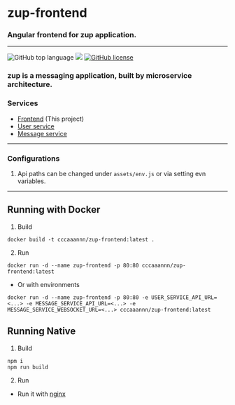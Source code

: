 # zup-frontend

### Angular frontend for zup application.

---
![GitHub top language](https://img.shields.io/github/languages/top/cccaaannn/zup-frontend?style=flat-square) ![](https://img.shields.io/github/repo-size/cccaaannn/zup-frontend?style=flat-square) [![GitHub license](https://img.shields.io/github/license/cccaaannn/zup-frontend?style=flat-square)](https://github.com/cccaaannn/zup-frontend/blob/master/LICENSE)

### zup is a messaging application, built by microservice architecture.
### Services
- [Frontend](https://github.com/cccaaannn/zup-frontend) (This project)
- [User service](https://github.com/cccaaannn/zup-user-service)
- [Message service](https://github.com/cccaaannn/zup-message-service)

<hr>

### Configurations
1. Api paths can be changed under `assets/env.js` or via setting evn variables.

<hr>

## Running with Docker
1. Build
```shell
docker build -t cccaaannn/zup-frontend:latest .
```

2. Run
```shell
docker run -d --name zup-frontend -p 80:80 cccaaannn/zup-frontend:latest
```
- Or with environments
```shell
docker run -d --name zup-frontend -p 80:80 -e USER_SERVICE_API_URL=<...> -e MESSAGE_SERVICE_API_URL=<...> -e MESSAGE_SERVICE_WEBSOCKET_URL=<...> cccaaannn/zup-frontend:latest
```

## Running Native
1. Build
```shell
npm i
npm run build
```

2. Run
- Run it with [nginx](https://www.nginx.com/)
